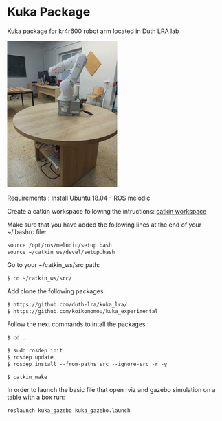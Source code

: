 # Kuka Package

Kuka package for kr4r600 robot arm located in Duth LRA lab
<!-- ![image description](imgs/IMG_20221207_162740.jpg) -->
<img src="imgs/IMG_20221207_162740.jpg" width="256"/>


Requirements :
Install Ubuntu 18.04 - ROS melodic 

Create a catkin workspace following the intructions: [catkin workspace](http://wiki.ros.org/catkin/Tutorials/create_a_workspace)

Make sure that you have added the following lines at the end of your ~/.bashrc file:
```
source /opt/ros/melodic/setup.bash
source ~/catkin_ws/devel/setup.bash
```
Go to your ~/catkin_ws/src path:
```
$ cd ~/catkin_ws/src/
```
Add clone the following packages:
```
$ https://github.com/duth-lra/kuka_lra/
$ https://github.com/koikonomou/kuka_experimental

```
Follow the next commands to intall the packages :
```
$ cd ..
```
```
$ sudo rosdep init
$ rosdep update
$ rosdep install --from-paths src --ignore-src -r -y
```
```
$ catkin_make
```


In order to launch the basic file that open rviz and gazebo simulation on a table with a box run:

```
roslaunch kuka_gazebo kuka_gazebo.launch
```
